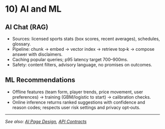 # 10) AI and ML

## AI Chat (RAG)

* Sources: licensed sports stats (box scores, recent averages), schedules, glossary.
* Pipeline: chunk → embed → vector index → retrieve top‑k → compose answer with disclaimers.
* Caching popular queries; p95 latency target 700–900ms.
* Safety: content filters, advisory language, no promises on outcomes.

## ML Recommendations

* Offline features (team form, player trends, price movement, user preferences) → training (GBM/logistic to start) → calibration checks.
* Online inference returns ranked suggestions with confidence and reason codes; respects user risk settings and privacy opt‑outs.

---

_See also: [AI Page Design](./ai-page-design.md), [API Contracts](./30-apis-and-contracts.md)_
